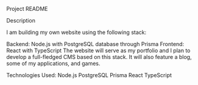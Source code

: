 Project README

Description

I am building my own website using the following stack:

Backend: Node.js with PostgreSQL database through Prisma
Frontend: React with TypeScript
The website will serve as my portfolio and I plan to develop a full-fledged CMS based on this stack. It will also feature a blog, some of my applications, and games.

Technologies Used:
Node.js
PostgreSQL
Prisma
React
TypeScript

